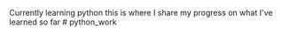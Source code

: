Currently learning python this is where I share my progress on what I've learned so far # python_work
